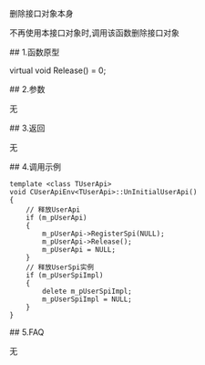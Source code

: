<p>删除接口对象本身</p>
<p>不再使用本接口对象时,调用该函数删除接口对象</p>
<span class="anchor" id="85ccbb99-fc5a-48ed-9055-d771e95503ab"></span>
## 1.函数原型
<p>virtual void Release() = 0;</p>
<span class="anchor" id="fe55ff31-4610-4658-a64a-33a0fc16147e"></span>
## 2.参数
<p>无</p>
<span class="anchor" id="1bd63577-45bc-4713-8f79-d58c55936708"></span>
## 3.返回
<p>无</p>
<span class="anchor" id="b3f8cdd1-1838-4a83-ad60-c2391fbc8ded"></span>
## 4.调用示例
<pre><code>template &lt;class TUserApi&gt;
void CUserApiEnv&lt;TUserApi&gt;::UnInitialUserApi()
{
    // 释放UserApi
    if (m_pUserApi)
    {
        m_pUserApi-&gt;RegisterSpi(NULL);
        m_pUserApi-&gt;Release();
        m_pUserApi = NULL;
    }
    // 释放UserSpi实例
    if (m_pUserSpiImpl)
    {
        delete m_pUserSpiImpl;
        m_pUserSpiImpl = NULL;
    }
}
</code></pre>
<span class="anchor" id="d89049a0-8dc3-4ba4-be73-7d672f54d47a"></span>
## 5.FAQ
<p>无</p>
